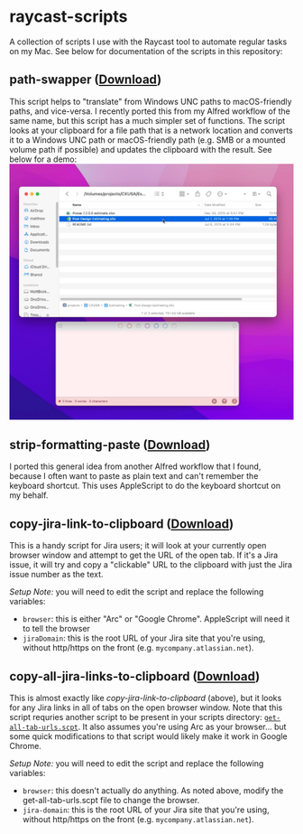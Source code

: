 # raycast-scripts
A collection of scripts I use with the Raycast tool to automate regular tasks on my Mac. See below for documentation of the scripts in this repository:

## path-swapper ([Download](https://raw.github.com/mttjhn/raycast-scripts/master/scripts/path-swapper.py))
This script helps to "translate" from Windows UNC paths to macOS-friendly paths, and vice-versa. I recently ported this from my Alfred workflow of the same name, but this script has a much simpler set of functions. The script looks at your clipboard for a file path that is a network location and converts it to a Windows UNC path or macOS-friendly path (e.g. SMB or a mounted volume path if possible) and updates the clipboard with the result. See below for a demo:
![Pathswapper Example Screencast](https://raw.githubusercontent.com/mttjhn/raycast-scripts/master/media/PathswapperDemo.gif)

## strip-formatting-paste ([Download](https://raw.github.com/mttjhn/raycast-scripts/master/scripts/strip-formatting-and-paste.applescript))
I ported this general idea from another Alfred workflow that I found, because I often want to paste as plain text and can't remember the keyboard shortcut. This uses AppleScript to do the keyboard shortcut on my behalf.

## copy-jira-link-to-clipboard ([Download](https://raw.github.com/mttjhn/raycast-scripts/master/scripts/copy-jira-link-to-clipboard.sh))
This is a handy script for Jira users; it will look at your currently open browser window and attempt to get the URL of the open tab. If it's a Jira issue, it will try and copy a "clickable" URL to the clipboard with just the Jira issue number as the text.

*Setup Note:* you will need to edit the script and replace the following variables:
* `browser`: this is either "Arc" or "Google Chrome". AppleScript will need it to tell the browser
* `jiraDomain`: this is the root URL of your Jira site that you're using, without http/https on the front (e.g. `mycompany.atlassian.net`).

## copy-all-jira-links-to-clipboard ([Download](https://raw.github.com/mttjhn/raycast-scripts/master/scripts/copy-all-jira-links-to-clipboard.sh))
This is almost exactly like *copy-jira-link-to-clipboard* (above), but it looks for any Jira links in all of tabs on the open browser window. Note that this script requries another script to be present in your scripts directory: [`get-all-tab-urls.scpt`](https://raw.github.com/mttjhn/raycast-scripts/master/scripts/get-all-tab-urls.scpt). It also assumes you're using Arc as your browser... but some quick modifications to that script would likely make it work in Google Chrome.

*Setup Note:* you will need to edit the script and replace the following variables:
* `browser`: this doesn't actually do anything. As noted above, modify the get-all-tab-urls.scpt file to change the browser.
* `jira-domain`: this is the root URL of your Jira site that you're using, without http/https on the front (e.g. `mycompany.atlassian.net`).

